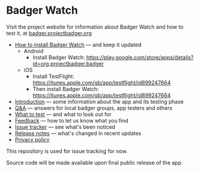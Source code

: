 # Badger Watch

Visit the project website for information about Badger Watch and how to test it, at [badger.projectbadger.org](http://badger.projectbadger.org/)

* [How to install Badger Watch](https://crsdc.github.io/badger/install/) &mdash; and keep it updated
  * Android
    * Install Badger Watch: https://play.google.com/store/apps/details?id=org.projectbadger.badger
  * iOS
    * Install TestFlight: https://itunes.apple.com/gb/app/testflight/id899247664
    * Then install Badger Watch: https://itunes.apple.com/gb/app/testflight/id899247664
* [Introduction](https://crsdc.github.io/badger/intro/) &mdash; some information about the app and its testing phase
* [Q&amp;A](https://crsdc.github.io/badger/qanda/) &mdash; answers for local badger groups, app testers and others
* [What to test](https://crsdc.github.io/badger/testing/) &mdash; and what to look out for
* [Feedback](https://crsdc.github.io/badger/feedback/) &mdash; how to let us know what you find
* [Issue tracker](https://github.com/crsdc/badgerapp/issues) &mdash; see what's been noticed
* [Release notes](https://crsdc.github.io/badger/releasenotes/) &mdash; what's changed in recent updates
* [Privacy policy](https://crsdc.github.io/badger/privacy/)

This repository is used for issue tracking for now.

Source code will be made available upon final public release of the app.
